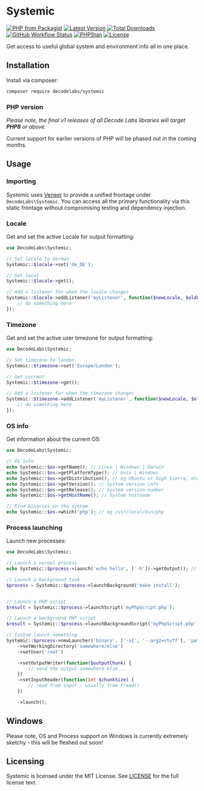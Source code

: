 # Systemic

[![PHP from Packagist](https://img.shields.io/packagist/php-v/decodelabs/systemic?style=flat)](https://packagist.org/packages/decodelabs/systemic)
[![Latest Version](https://img.shields.io/packagist/v/decodelabs/systemic.svg?style=flat)](https://packagist.org/packages/decodelabs/systemic)
[![Total Downloads](https://img.shields.io/packagist/dt/decodelabs/systemic.svg?style=flat)](https://packagist.org/packages/decodelabs/systemic)
[![GitHub Workflow Status](https://img.shields.io/github/workflow/status/decodelabs/systemic/PHP%20Composer)](https://github.com/decodelabs/systemic/actions/workflows/php.yml)
[![PHPStan](https://img.shields.io/badge/PHPStan-enabled-44CC11.svg?longCache=true&style=flat)](https://github.com/phpstan/phpstan)
[![License](https://img.shields.io/packagist/l/decodelabs/systemic?style=flat)](https://packagist.org/packages/decodelabs/systemic)

Get access to useful global system and environment info all in one place.


## Installation

Install via composer:

```bash
composer require decodelabs/systemic
```

### PHP version

_Please note, the final v1 releases of all Decode Labs libraries will target **PHP8** or above._

Current support for earlier versions of PHP will be phased out in the coming months.


## Usage

### Importing

Systemic uses [Veneer](https://github.com/decodelabs/veneer) to provide a unified frontage under <code>DecodeLabs\Systemic</code>.
You can access all the primary functionality via this static frontage without compromising testing and dependency injection.


### Locale

Get and set the active Locale for output formatting:

```php
use DecodeLabs\Systemic;

// Set locale to German
Systemic::$locale->set('de_DE');

// Get local
Systemic::$locale->get();

// Add a listener for when the locale changes
Systemic::$locale->addListener('myListener', function($newLocale, $oldLocale) {
    // do something here
});
```


### Timezone

Get and set the active user timezone for output formatting:

```php
use DecodeLabs\Systemic;

// Set timezone to london
Systemic::$timezone->set('Europe/London');

// Get current
Systemic::$timezone->get();

// Add a listener for when the timezone changes
Systemic::$timezone->addListener('myListener', function($newLocale, $oldLocale) {
    // do something here
});
```


### OS info

Get information about the current OS:

```php
use DecodeLabs\Systemic;

// OS info
echo Systemic::$os->getName(); // Linux | Windows | Darwin
echo Systemic::$os->getPlatformType(); // Unix | Windows
echo Systemic::$os->getDistribution(); // eg Ubuntu or High Sierra, etc
echo Systemic::$os->getVersion(); // System version info
echo Systemic::$os->getRelease(); // System version number
echo Systemic::$os->getHostName(); // System hostname

// Find binaries on the system
echo Systemic::$os->which('php'); // eg /usr/local/bin/php
```


### Process launching

Launch new processes:

```php
use DecodeLabs\Systemic;

// Launch a normal process
echo Systemic::$process->launch('echo hello', ['-h'])->getOutput(); // hello -h

// Launch a background task
$process = Systemic::$process->launchBackground('make install');


// Launch a PHP script
$result = Systemic::$process->launchScript('myPhpScript.php');

// Launch a background PHP script
$result = Systemic::$process->launchBackgroundScript('myPhpScript.php');

// Custom launch something
Systemic::$process->newLauncher('binary', ['-a1', '--arg2=stuff'], 'path/to/thing')
    ->setWorkingDirectory('somewhere/else')
    ->setUser('root')

    ->setOutputWriter(function($outputChunk) {
        // send the output somewhere else...
    })
    ->setInputReader(function(int $chunkSize) {
        // read from input - usually from fread()
    })

    ->launch();
```


## Windows
Please note, OS and Process support on Windows is currently extremely sketchy - this will be fleshed out soon!


## Licensing
Systemic is licensed under the MIT License. See [LICENSE](./LICENSE) for the full license text.

